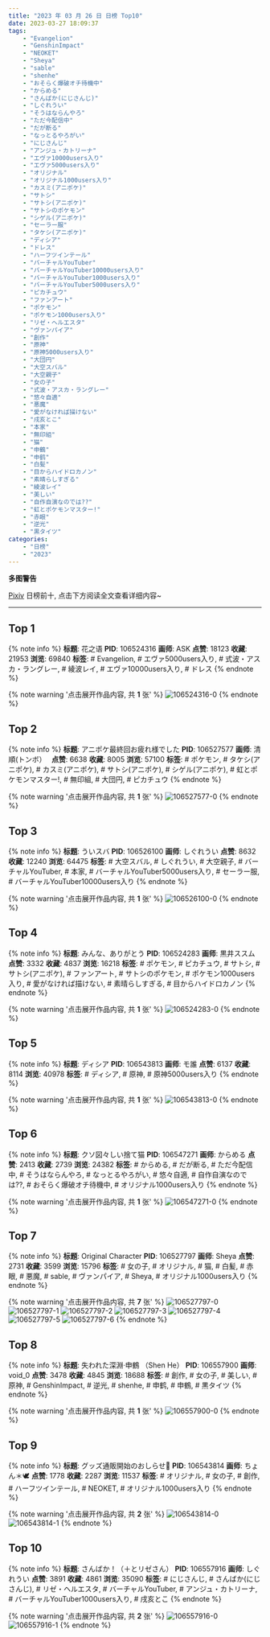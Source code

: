 ```yaml
---
title: "2023 年 03 月 26 日 日榜 Top10"
date: 2023-03-27 18:09:37
tags:
    - "Evangelion"
    - "GenshinImpact"
    - "NEOKET"
    - "Sheya"
    - "sable"
    - "shenhe"
    - "おそらく爆破オチ待機中"
    - "からめる"
    - "さんばか(にじさんじ)"
    - "しぐれうい"
    - "そうはならんやろ"
    - "ただ今配信中"
    - "だが断る"
    - "なっとるやろがい"
    - "にじさんじ"
    - "アンジュ・カトリーナ"
    - "エヴァ10000users入り"
    - "エヴァ5000users入り"
    - "オリジナル"
    - "オリジナル1000users入り"
    - "カスミ(アニポケ)"
    - "サトシ"
    - "サトシ(アニポケ)"
    - "サトシのポケモン"
    - "シゲル(アニポケ)"
    - "セーラー服"
    - "タケシ(アニポケ)"
    - "ディシア"
    - "ドレス"
    - "ハーフツインテール"
    - "バーチャルYouTuber"
    - "バーチャルYouTuber10000users入り"
    - "バーチャルYouTuber1000users入り"
    - "バーチャルYouTuber5000users入り"
    - "ピカチュウ"
    - "ファンアート"
    - "ポケモン"
    - "ポケモン1000users入り"
    - "リゼ・ヘルエスタ"
    - "ヴァンパイア"
    - "創作"
    - "原神"
    - "原神5000users入り"
    - "大団円"
    - "大空スバル"
    - "大空親子"
    - "女の子"
    - "式波・アスカ・ラングレー"
    - "悠々自適"
    - "悪魔"
    - "愛がなければ描けない"
    - "戌亥とこ"
    - "本家"
    - "無印組"
    - "猫"
    - "申鶴"
    - "申鹤"
    - "白髪"
    - "目からハイドロカノン"
    - "素晴らしすぎる"
    - "綾波レイ"
    - "美しい"
    - "自作自演なのでは??"
    - "虹とポケモンマスター!"
    - "赤眼"
    - "逆光"
    - "黒タイツ"
categories:
    - "日榜"
    - "2023"
---
```


<i class="fa fa-triangle-exclamation"></i>**多图警告**<i class="fa fa-triangle-exclamation"></i>

[Pixiv](https://www.pixiv.net/) 日榜前十, 点击下方阅读全文查看详细内容~

<!-- more -->

---

## Top 1

{% note info %}
**标题**: 花之语
**PID**: 106524316 **画师**: ASK
**点赞**: 18123 **收藏**: 21953 **浏览**: 69840
**标签**: # Evangelion, # エヴァ5000users入り, # 式波・アスカ・ラングレー, # 綾波レイ, # エヴァ10000users入り, # ドレス
{% endnote %}

{% note warning '点击展开作品内容, 共 **1** 张' %}
![106524316-0](https://i.pixiv.re/img-original/img/2023/03/25/00/01/14/106524316_p0.png)
{% endnote %}

## Top 2

{% note info %}
**标题**: アニポケ最終回お疲れ様でした
**PID**: 106527577 **画师**: 清順(トンボ）　
**点赞**: 6638 **收藏**: 8005 **浏览**: 57100
**标签**: # ポケモン, # タケシ(アニポケ), # カスミ(アニポケ), # サトシ(アニポケ), # シゲル(アニポケ), # 虹とポケモンマスター!, # 無印組, # 大団円, # ピカチュウ
{% endnote %}

{% note warning '点击展开作品内容, 共 **1** 张' %}
![106527577-0](https://i.pixiv.re/img-original/img/2023/03/25/01/34/04/106527577_p0.png)
{% endnote %}

## Top 3

{% note info %}
**标题**: ういスバ
**PID**: 106526100 **画师**: しぐれうい
**点赞**: 8632 **收藏**: 12240 **浏览**: 64475
**标签**: # 大空スバル, # しぐれうい, # 大空親子, # バーチャルYouTuber, # 本家, # バーチャルYouTuber5000users入り, # セーラー服, # バーチャルYouTuber10000users入り
{% endnote %}

{% note warning '点击展开作品内容, 共 **1** 张' %}
![106526100-0](https://i.pixiv.re/img-original/img/2023/03/25/00/40/24/106526100_p0.jpg)
{% endnote %}

## Top 4

{% note info %}
**标题**: みんな、ありがとう
**PID**: 106524283 **画师**: 黒井ススム
**点赞**: 3332 **收藏**: 4837 **浏览**: 16218
**标签**: # ポケモン, # ピカチュウ, # サトシ, # サトシ(アニポケ), # ファンアート, # サトシのポケモン, # ポケモン1000users入り, # 愛がなければ描けない, # 素晴らしすぎる, # 目からハイドロカノン
{% endnote %}

{% note warning '点击展开作品内容, 共 **1** 张' %}
![106524283-0](https://i.pixiv.re/img-original/img/2023/03/25/00/00/58/106524283_p0.jpg)
{% endnote %}

## Top 5

{% note info %}
**标题**: ディシア
**PID**: 106543813 **画师**: モ誰
**点赞**: 6137 **收藏**: 8114 **浏览**: 40978
**标签**: # ディシア, # 原神, # 原神5000users入り
{% endnote %}

{% note warning '点击展开作品内容, 共 **1** 张' %}
![106543813-0](https://i.pixiv.re/img-original/img/2023/03/25/17/00/13/106543813_p0.jpg)
{% endnote %}

## Top 6

{% note info %}
**标题**: クソ図々しい捨て猫
**PID**: 106547271 **画师**: からめる
**点赞**: 2413 **收藏**: 2739 **浏览**: 24382
**标签**: # からめる, # だが断る, # ただ今配信中, # そうはならんやろ, # なっとるやろがい, # 悠々自適, # 自作自演なのでは??, # おそらく爆破オチ待機中, # オリジナル1000users入り
{% endnote %}

{% note warning '点击展开作品内容, 共 **1** 张' %}
![106547271-0](https://i.pixiv.re/img-original/img/2023/03/25/19/03/52/106547271_p0.png)
{% endnote %}

## Top 7

{% note info %}
**标题**: Original Character
**PID**: 106527797 **画师**: Sheya
**点赞**: 2731 **收藏**: 3599 **浏览**: 15796
**标签**: # 女の子, # オリジナル, # 猫, # 白髪, # 赤眼, # 悪魔, # sable, # ヴァンパイア, # Sheya, # オリジナル1000users入り
{% endnote %}

{% note warning '点击展开作品内容, 共 **7** 张' %}
![106527797-0](https://i.pixiv.re/img-original/img/2023/03/25/01/42/50/106527797_p0.jpg)
![106527797-1](https://i.pixiv.re/img-original/img/2023/03/25/01/42/50/106527797_p1.jpg)
![106527797-2](https://i.pixiv.re/img-original/img/2023/03/25/01/42/50/106527797_p2.jpg)
![106527797-3](https://i.pixiv.re/img-original/img/2023/03/25/01/42/50/106527797_p3.jpg)
![106527797-4](https://i.pixiv.re/img-original/img/2023/03/25/01/42/50/106527797_p4.jpg)
![106527797-5](https://i.pixiv.re/img-original/img/2023/03/25/01/42/50/106527797_p5.jpg)
![106527797-6](https://i.pixiv.re/img-original/img/2023/03/25/01/42/50/106527797_p6.jpg)
{% endnote %}

## Top 8

{% note info %}
**标题**: 失われた深淵·申鶴 （Shen He）
**PID**: 106557900 **画师**: void_0
**点赞**: 3478 **收藏**: 4845 **浏览**: 18688
**标签**: # 創作, # 女の子, # 美しい, # 原神, # GenshinImpact, # 逆光, # shenhe, # 申鹤, # 申鶴, # 黒タイツ
{% endnote %}

{% note warning '点击展开作品内容, 共 **1** 张' %}
![106557900-0](https://i.pixiv.re/img-original/img/2023/03/26/00/02/07/106557900_p0.jpg)
{% endnote %}

## Top 9

{% note info %}
**标题**: グッズ通販開始のおしらせ🌸
**PID**: 106543814 **画师**: ちょん＊🕊
**点赞**: 1778 **收藏**: 2287 **浏览**: 11537
**标签**: # オリジナル, # 女の子, # 創作, # ハーフツインテール, # NEOKET, # オリジナル1000users入り
{% endnote %}

{% note warning '点击展开作品内容, 共 **2** 张' %}
![106543814-0](https://i.pixiv.re/img-original/img/2023/03/25/17/00/14/106543814_p0.png)
![106543814-1](https://i.pixiv.re/img-original/img/2023/03/25/17/00/14/106543814_p1.png)
{% endnote %}

## Top 10

{% note info %}
**标题**: さんばか！（＋とリゼさん）
**PID**: 106557916 **画师**: しぐれうい
**点赞**: 3891 **收藏**: 4861 **浏览**: 35090
**标签**: # にじさんじ, # さんばか(にじさんじ), # リゼ・ヘルエスタ, # バーチャルYouTuber, # アンジュ・カトリーナ, # バーチャルYouTuber1000users入り, # 戌亥とこ
{% endnote %}

{% note warning '点击展开作品内容, 共 **2** 张' %}
![106557916-0](https://i.pixiv.re/img-original/img/2023/03/26/00/02/19/106557916_p0.jpg)
![106557916-1](https://i.pixiv.re/img-original/img/2023/03/26/00/02/19/106557916_p1.jpg)
{% endnote %}
